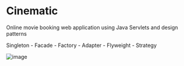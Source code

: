# Cinematic
Online movie booking web application using Java Servlets and design patterns

Singleton - Facade - Factory - Adapter - Flyweight - Strategy

![image](https://user-images.githubusercontent.com/55289703/106132726-51c24780-618a-11eb-9ba0-49d80759c50b.png)
